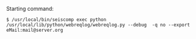 Starting command:
```
$ /usr/local/bin/seiscomp exec python /usr/local/lib/python/webreqlog/webreqlog.py --debug  -q no --export eMail:mail@server.org
```